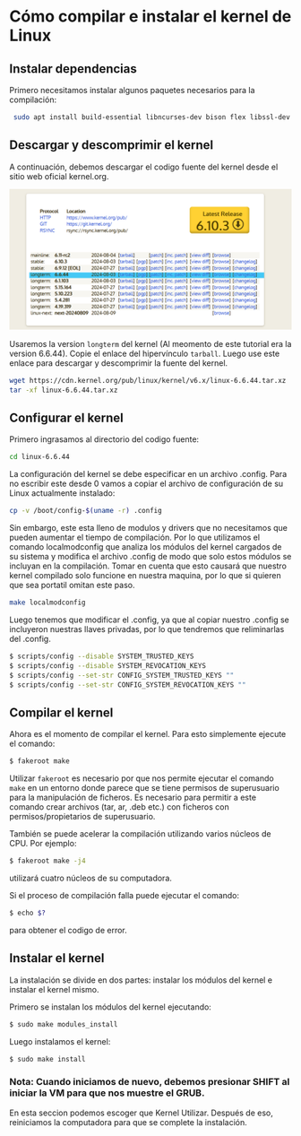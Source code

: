# Cómo compilar e instalar el kernel de Linux

## Instalar dependencias
Primero necesitamos instalar algunos paquetes necesarios para la compilación:

```bash
 sudo apt install build-essential libncurses-dev bison flex libssl-dev libelf-dev fakeroot dwarves
```

## Descargar y descomprimir el kernel
A continuación, debemos descargar el codigo fuente del kernel desde el sitio web oficial kernel.org. 

![kernel](images/kernelorg.png)

Usaremos la version ```longterm``` del kernel (Al meomento de este tutorial era la version 6.6.44).  Copie el enlace del hipervínculo ```tarball```. Luego use este enlace para descargar y descomprimir la fuente del kernel.

```bash
wget https://cdn.kernel.org/pub/linux/kernel/v6.x/linux-6.6.44.tar.xz
tar -xf linux-6.6.44.tar.xz
```

## Configurar el kernel
Primero ingrasamos al directorio del codigo fuente:

```bash
cd linux-6.6.44
```

La configuración del kernel se debe especificar en un archivo .config. Para no escribir este desde 0 vamos a copiar el archivo de configuración de su Linux actualmente instalado:

```bash
cp -v /boot/config-$(uname -r) .config
```

Sin embargo, este esta lleno de modulos y drivers que no necesitamos que pueden aumentar el tiempo de compilación. Por lo que utilizamos el comando localmodconfig que analiza los módulos del kernel cargados de su sistema y modifica el archivo .config de modo que solo estos módulos se incluyan en la compilación. Tomar en cuenta que esto causará que nuestro kernel compilado solo funcione en nuestra maquina, por lo que si quieren que sea portatil omitan este paso.

```bash
make localmodconfig
```

Luego tenemos que modificar el .config, ya que al copiar nuestro .config se incluyeron nuestras llaves privadas, por lo que tendremos que reliminarlas del .config.

```bash
$ scripts/config --disable SYSTEM_TRUSTED_KEYS
$ scripts/config --disable SYSTEM_REVOCATION_KEYS
$ scripts/config --set-str CONFIG_SYSTEM_TRUSTED_KEYS ""
$ scripts/config --set-str CONFIG_SYSTEM_REVOCATION_KEYS ""
```

## Compilar el kernel
Ahora es el momento de compilar el kernel. Para esto simplemente ejecute el comando:

```bash
$ fakeroot make
```

Utilizar ```fakeroot``` es necesario por que nos permite ejecutar el comando ```make``` en  un  entorno  donde  parece  que  se  tiene  permisos  de superusuario  para  la  manipulación  de  ficheros.  Es necesario  para  permitir a este comando crear archivos (tar, ar, .deb etc.) con ficheros con permisos/propietarios de superusuario.

También se puede acelerar la compilación utilizando varios núcleos de CPU. Por ejemplo:
```bash
$ fakeroot make -j4
```
utilizará cuatro núcleos de su computadora.

Si el proceso de compilación falla puede ejecutar el comando:

```bash
$ echo $?
```
para obtener el codigo de error.

## Instalar el kernel
La instalación se divide en dos partes: instalar los módulos del kernel e instalar el kernel mismo.

Primero se instalan los módulos del kernel ejecutando:
```bash
$ sudo make modules_install
```




Luego instalamos el kernel:
```bash
$ sudo make install
```
### Nota: Cuando iniciamos de nuevo, debemos presionar SHIFT al iniciar la VM para que nos muestre el GRUB. 
En esta seccion podemos escoger que Kernel Utilizar. 
Después de eso, reiniciamos la computadora para que se complete la instalación.
